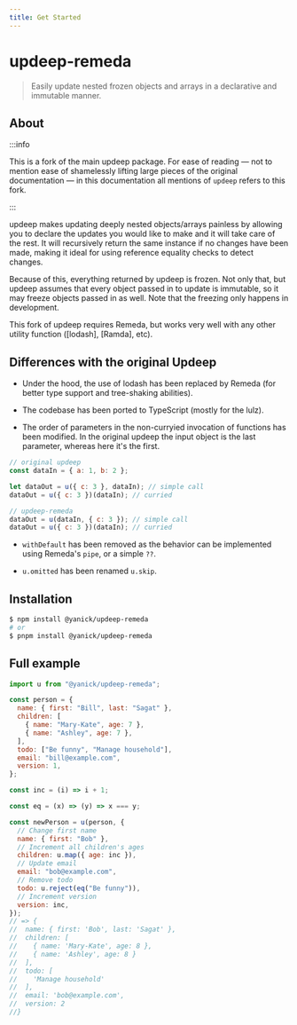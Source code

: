 ```yaml
---
title: Get Started
---
```


# updeep-remeda

> Easily update nested frozen objects and arrays in a declarative and immutable
> manner.

## About

:::info

This is a fork of the main updeep package. For ease of reading &mdash; not to
mention ease of shamelessly lifting large pieces of the original
documentation &mdash; in this documentation all mentions of `updeep` refers to this
fork.

:::

updeep makes updating deeply nested objects/arrays painless by allowing you to
declare the updates you would like to make and it will take care of the rest. It
will recursively return the same instance if no changes have been made, making
it ideal for using reference equality checks to detect changes.

Because of this, everything returned by updeep is frozen. Not only that, but
updeep assumes that every object passed in to update is immutable, so it may
freeze objects passed in as well. Note that the freezing only happens in
development.

This fork of updeep requires Remeda, but works very well with any other utility function ([lodash], [Ramda], etc).

## Differences with the original Updeep

* Under the hood, the use of lodash has
been replaced by Remeda (for better type support and tree-shaking abilities).

* The codebase has been ported to TypeScript (mostly for the lulz).

* The order of parameters in the non-curryied invocation of functions has been modified. In the original updeep the input object is the last parameter, whereas here it's the first.

```js
// original updeep
const dataIn = { a: 1, b: 2 };

let dataOut = u({ c: 3 }, dataIn); // simple call
dataOut = u({ c: 3 })(dataIn); // curried

// updeep-remeda
dataOut = u(dataIn, { c: 3 }); // simple call
dataOut = u({ c: 3 })(dataIn); // curried
```

* `withDefault` has been removed as the behavior can be implemented using
  Remeda's `pipe`, or a simple `??`.

* `u.omitted` has been renamed `u.skip`.

## Installation

```bash
$ npm install @yanick/updeep-remeda
# or
$ pnpm install @yanick/updeep-remeda
```

## Full example

```js
import u from "@yanick/updeep-remeda";

const person = {
  name: { first: "Bill", last: "Sagat" },
  children: [
    { name: "Mary-Kate", age: 7 },
    { name: "Ashley", age: 7 },
  ],
  todo: ["Be funny", "Manage household"],
  email: "bill@example.com",
  version: 1,
};

const inc = (i) => i + 1;

const eq = (x) => (y) => x === y;

const newPerson = u(person, {
  // Change first name
  name: { first: "Bob" },
  // Increment all children's ages
  children: u.map({ age: inc }),
  // Update email
  email: "bob@example.com",
  // Remove todo
  todo: u.reject(eq("Be funny")),
  // Increment version
  version: inc,
});
// => {
//  name: { first: 'Bob', last: 'Sagat' },
//  children: [
//    { name: 'Mary-Kate', age: 8 },
//    { name: 'Ashley', age: 8 }
//  ],
//  todo: [
//    'Manage household'
//  ],
//  email: 'bob@example.com',
//  version: 2
//}
```
